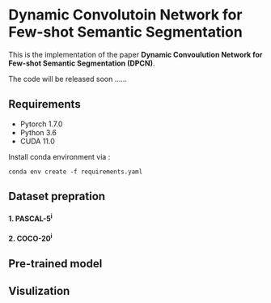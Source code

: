 # Dynamic Convolutoin Network for Few-shot Semantic Segmentation
This is the implementation of the paper **Dynamic Convoulution Network for Few-shot Semantic Segmentation (DPCN)**.

The code will be released soon ......
## Requirements
- Pytorch 1.7.0
- Python 3.6
- CUDA 11.0

Install conda environment via :
```
conda env create -f requirements.yaml
```
## Dataset prepration
#### 1. PASCAL-5<sup>i</sup>


#### 2. COCO-20<sup>i</sup>

## Pre-trained model


## Visulization

